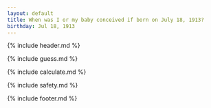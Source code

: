 ```yaml
---
layout: default
title: When was I or my baby conceived if born on July 18, 1913?
birthday: Jul 18, 1913
---
```


{% include header.md %}

{% include guess.md %}

{% include calculate.md %}

{% include safety.md %}

{% include footer.md %}



